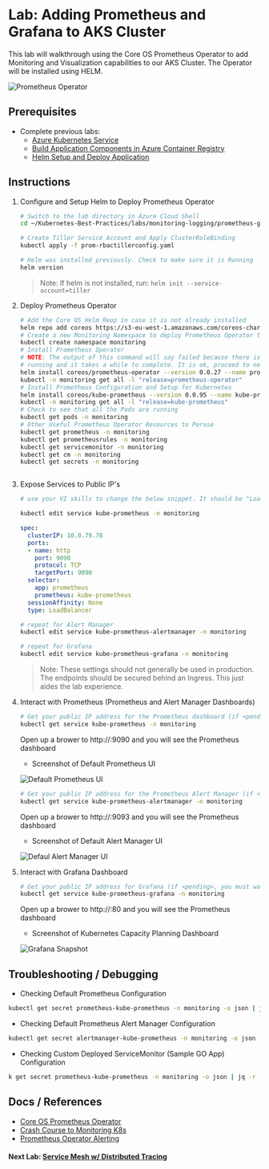 # Lab: Adding Prometheus and Grafana to AKS Cluster

This lab will walkthrough using the Core OS Prometheus Operator to add Monitoring and Visualization capabilities to our AKS Cluster. The Operator will be installed using HELM.

![Prometheus Operator](img-prometheus-operator.png)

## Prerequisites

* Complete previous labs:
    * [Azure Kubernetes Service](../../create-aks-cluster/README.md)
    * [Build Application Components in Azure Container Registry](../../build-application/README.md)
    * [Helm Setup and Deploy Application](../../helm-setup-deploy/README.md)

## Instructions

1. Configure and Setup Helm to Deploy Prometheus Operator

    ```bash
    # Switch to the lab directory in Azure Cloud Shell
    cd ~/Kubernetes-Best-Practices/labs/monitoring-logging/prometheus-grafana
    ```

    ```bash
    # Create Tiller Service Account and Apply ClusterRoleBinding
    kubectl apply -f prom-rbactillerconfig.yaml

    # Helm was installed previously. Check to make sure it is Running
    helm version
    ```

    > Note: If helm is not installed, run: ```helm init --service-account=tiller```

2. Deploy Prometheus Operator

    ``` bash
    # Add the Core OS Helm Reop in case it is not already installed
    helm repo add coreos https://s3-eu-west-1.amazonaws.com/coreos-charts/stable/
    # Create a new Monitoring Namespace to deploy Prometheus Operator too
    kubectl create namespace monitoring
    # Install Prometheus Operator
    # NOTE: The output of this command will say failed because there is a job (pod)
    # running and it takes a while to complete. It is ok, proceed to next step.
    helm install coreos/prometheus-operator --version 0.0.27 --name prometheus-operator --namespace monitoring
    kubectl -n monitoring get all -l "release=prometheus-operator"
    # Install Prometheus Configuration and Setup for Kubernetes
    helm install coreos/kube-prometheus --version 0.0.95 --name kube-prometheus --namespace monitoring
    kubectl -n monitoring get all -l "release=kube-prometheus"
    # Check to see that all the Pods are running
    kubectl get pods -n monitoring
    # Other Useful Prometheus Operator Resources to Peruse
    kubectl get prometheus -n monitoring
    kubectl get prometheusrules -n monitoring
    kubectl get servicemonitor -n monitoring
    kubectl get cm -n monitoring
    kubectl get secrets -n monitoring
    ```


    ```

4. Expose Services to Public IP's

    ```bash
    # use your VI skills to change the below snippet. It should be "LoadBalancer" and not "ClusterIP"

    kubectl edit service kube-prometheus -n monitoring
    ```

    ```yaml
    spec:
      clusterIP: 10.0.79.78
      ports:
      - name: http
        port: 9090
        protocol: TCP
        targetPort: 9090
      selector:
        app: prometheus
        prometheus: kube-prometheus
      sessionAffinity: None
      type: LoadBalancer
    ```

    ```bash
    # repeat for Alert Manager
    kubectl edit service kube-prometheus-alertmanager -n monitoring
    ```

    ```bash
    # repeat for Grafana
    kubectl edit service kube-prometheus-grafana -n monitoring
    ```

    > Note: These settings should not generally be used in production. The endpoints should be secured behind an Ingress. This just aides the lab experience. 

5. Interact with Prometheus (Prometheus and Alert Manager Dashboards)

    ```bash
    # Get your public IP address for the Prometheus dashboard (if <pending>, you must wait...)
    kubectl get service kube-prometheus -n monitoring
    ```

    Open up a brower to http://<your-public-ip>:9090 and you will see the Prometheus dashboard

    * Screenshot of Default Prometheus UI

    ![Default Prometheus UI](img-prometheus-ui.png)

    ```bash
    # Get your public IP address for the Prometheus Alert Manager (if <pending>, you must wait...)
    kubectl get service kube-prometheus-alertmanager -n monitoring
    ```

    Open up a brower to http://<your-public-ip>:9093 and you will see the Prometheus dashboard

    * Screenshot of Default Alert Manager UI

    ![Defaul Alert Manager UI](img-alertmanager-ui.png)

6. Interact with Grafana Dashboard

    ```bash
    # Get your public IP address for Grafana (if <pending>, you must wait...)
    kubectl get service kube-prometheus-grafana -n monitoring
    ```

    Open up a brower to http://<your-public-ip>:80 and you will see the Prometheus dashboard

    * Screenshot of Kubernetes Capacity Planning Dashboard

    ![Grafana Snapshot](img-grafana-dashboard.png)



## Troubleshooting / Debugging

* Checking Default Prometheus Configuration

```bash
kubectl get secret prometheus-kube-prometheus -n monitoring -o json | jq -r '.data["prometheus.yaml"]' | base64 --decode
```

* Checking Default Prometheus Alert Manager Configuration

```bash
kubectl get secret alertmanager-kube-prometheus -n monitoring -o json | jq -r '.data["alertmanager.yaml"]' | base64 --decode
```

* Checking Custom Deployed ServiceMonitor (Sample GO App) Configuration

```bash
k get secret prometheus-kube-prometheus -n monitoring -o json | jq -r '.data["prometheus.yaml"]' | base64 --decode | grep "sample-go"
```

## Docs / References

* [Core OS Prometheus Operator](https://github.com/coreos/prometheus-operator/blob/v0.17.0/Documentation/user-guides/getting-started.md)
* [Crash Course to Monitoring K8s](https://www.sumologic.com/blog/cloud/how-to-monitor-kubernetes/)
* [Prometheus Operator Alerting](https://github.com/coreos/prometheus-operator/blob/v0.17.0/Documentation/user-guides/alerting.md)

#### Next Lab: [Service Mesh w/ Distributed Tracing](../../servicemesh-tracing/README.md)
